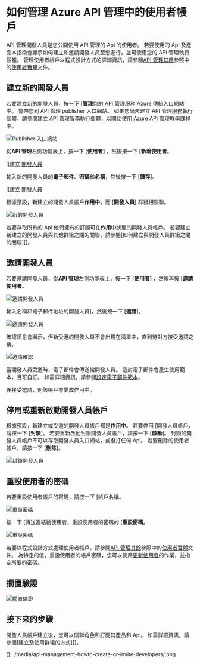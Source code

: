 <properties 
    pageTitle="如何管理 Azure API 管理中的使用者帳戶 |Microsoft Azure" 
    description="瞭解如何建立或邀請 Azure API 管理使用者" 
    services="api-management" 
    documentationCenter="" 
    authors="steved0x" 
    manager="erikre" 
    editor=""/>

<tags 
    ms.service="api-management" 
    ms.workload="mobile" 
    ms.tgt_pltfrm="na" 
    ms.devlang="na" 
    ms.topic="article" 
    ms.date="10/25/2016" 
    ms.author="sdanie"/>

# <a name="how-to-manage-user-accounts-in-azure-api-management"></a>如何管理 Azure API 管理中的使用者帳戶

API 管理開發人員是您公開使用 API 管理的 Api 的使用者。 若要使用的 Api 及產品本指南會顯示如何建立和邀請開發人員至您進行，並可使用您的 API 管理執行個體。 管理使用者帳戶以程式設計方式的詳細資訊，請參閱[API 管理其餘](https://msdn.microsoft.com/library/azure/dn776326.aspx)參照中的[使用者實體](https://msdn.microsoft.com/library/azure/dn776330.aspx)文件。

## <a name="create-developer"></a>建立新的開發人員

若要建立新的開發人員，按一下 [**管理**您的 API 管理服務 Azure 傳統入口網站中。 會帶您到 API 管理 publisher 入口網站。 如果您尚未建立 API 管理服務執行個體，請參閱[建立 API 管理服務執行個體][]，以[開始使用 Azure API 管理][]教學課程中。

![Publisher 入口網站][api-management-management-console]

從**API 管理**左側功能表上，按一下 [**使用者]** ，然後按一下 [**新增使用者**。

![建立 [開發人員][api-management-create-developer]

輸入新的開發人員的**電子郵件**、**密碼**和**名稱**，然後按一下 [**儲存**]。

![建立 [開發人員][api-management-add-new-user]

根據預設，新建立的開發人員帳戶**作用中**，而 [**開發人員**] 群組相關聯。

![新的開發人員][api-management-new-developer]

若要存取所有的 Api 他們擁有的訂閱可在**作用中**狀態的開發人員帳戶。 若要建立新建立的開發人員與其他群組之間的關聯，請參閱[如何建立與開發人員群組之間的關聯][]。

## <a name="invite-developer"></a>邀請開發人員

若要邀請開發人員，從**API 管理**左側功能表上，按一下 [**使用者]** ，然後再按 [**邀請使用者**。

![邀請開發人員][api-management-invite-developer]

輸入名稱和電子郵件地址的開發人員]，然後按一下 [**邀請**]。

![邀請開發人員][api-management-invite-developer-window]

確認訊息會顯示，但新受邀的開發人員不會出現在清單中，直到待對方接受邀請之後。 

![邀請確認][api-management-invite-developer-confirmation]

當開發人員受邀時，電子郵件會傳送給開發人員。 這封電子郵件會產生使用範本，且可自訂。 如需詳細資訊，請參閱[設定電子郵件範本][]。

後接受邀請，則該帳戶會變成作用中。

## <a name="block-developer"></a>停用或重新啟動開發人員帳戶

根據預設，新建立或受邀的開發人員帳戶都是**作用中**。 若要停用 [開發人員帳戶，請按一下 [**封鎖**]。 若要重新啟動封鎖開發人員帳戶，請按一下 [**啟動**]。 封鎖的開發人員帳戶不可以存取開發人員入口網站，或撥打任何 Api。 若要刪除的使用者帳戶，請按一下 [**刪除**]。

![封鎖開發人員][api-management-new-developer]

## <a name="reset-a-user-password"></a>重設使用者的密碼

若要重設使用者帳戶的密碼，請按一下 [帳戶名稱。

![重設密碼][api-management-view-developer]

按一下 [傳送連結給使用者，重設使用者的密碼的 [**重設密碼**。

![重設密碼][api-management-reset-password]

若要以程式設計方式處理使用者帳戶，請參閱[API 管理其餘](https://msdn.microsoft.com/library/azure/dn776326.aspx)參照中的[使用者實體](https://msdn.microsoft.com/library/azure/dn776330.aspx)文件。 為特定的值，重設使用者的帳戶密碼，您可以使用[更新使用者](https://msdn.microsoft.com/library/azure/dn776330.aspx#UpdateUser)的作業，並指定所要的密碼。

## <a name="pending-verification"></a>擱置驗證

![擱置驗證][api-management-pending-verification]

## <a name="next-steps"></a>接下來的步驟

開發人員帳戶建立後，您可以關聯角色和訂閱其產品和 Api。 如需詳細資訊，請參閱[建立及使用群組的方式][]。


[api-management-management-console]: ./media/api-management-howto-create-or-invite-developers/api-management-management-console.png
[api-management-add-new-user]: ./media/api-management-howto-create-or-invite-developers/api-management-add-new-user.png
[api-management-create-developer]: ./media/api-management-howto-create-or-invite-developers/api-management-create-developer.png
[api-management-invite-developer]: ./media/api-management-howto-create-or-invite-developers/api-management-invite-developer.png
[api-management-new-developer]: ./media/api-management-howto-create-or-invite-developers/api-management-new-developer.png
[api-management-invite-developer-window]: ./media/api-management-howto-create-or-invite-developers/api-management-invite-developer-window.png
[api-management-invite-developer-confirmation]: ./media/api-management-howto-create-or-invite-developers/api-management-invite-developer-confirmation.png
[api-management-pending-verification]: ./media/api-management-howto-create-or-invite-developers/api-management-pending-verification.png
[api-management-view-developer]: ./media/api-management-howto-create-or-invite-developers/api-management-view-developer.png
[api-management-reset-password]: ./media/api-management-howto-create-or-invite-developers/api-management-reset-password.png
[]: ./media/api-management-howto-create-or-invite-developers/.png



[Create a new developer]: #create-developer
[Invite a developer]: #invite-developer
[Deactivate or reactivate a developer account]: #block-developer
[Next steps]: #next-steps
[如何建立及使用群組]: api-management-howto-create-groups.md
[如何建立群組與開發人員之間的關聯]: api-management-howto-create-groups.md#associate-group-developer

[開始使用 Azure API 管理]: api-management-get-started.md
[建立 API 管理服務執行個體]: api-management-get-started.md#create-service-instance
[設定電子郵件範本]: api-management-howto-configure-notifications.md#email-templates